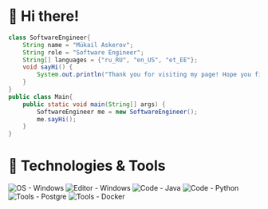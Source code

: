 # 👋 Hi there!

```java
class SoftwareEngineer{
    String name = "Mükail Askerov";
    String role = "Software Engineer";
    String[] languages = {"ru_RU", "en_US", "et_EE"};
    void sayHi() {
        System.out.println("Thank you for visiting my page! Hope you find some of my work interesting");
    }
}
public class Main{
    public static void main(String[] args) {
        SoftwareEngineer me = new SoftwareEngineer();
        me.sayHi();
    }
}
```
# 🔧 Technologies & Tools
![OS - Windows](https://img.shields.io/static/v1?label=OS&message=Windows&color=blueviolet&style=plastic&logo=windows&logoColor=white) 
![Editor - Windows](https://img.shields.io/static/v1?label=Editor&message=IntelliJ%20IDEA&color=blueviolet&style=plastic&logo=IntelliJIDEA&logoColor=white)
![Code - Java](https://img.shields.io/static/v1?label=Code&message=Java&color=blueviolet&style=plastic&logo=java&logoColor=white)
![Code - Python](https://img.shields.io/static/v1?label=Code&message=Python&color=blueviolet&style=plastic&logo=python&logoColor=white)
![Tools - Postgre](https://img.shields.io/static/v1?label=Tools&message=PostgreSQL&color=blueviolet&style=plastic&logo=postgresql&logoColor=white)
![Tools - Docker](https://img.shields.io/static/v1?label=Tools&message=Docker&color=blueviolet&style=plastic&logo=docker&logoColor=white)
